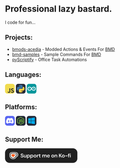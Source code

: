 # Professional lazy bastard.
I code for fun...

## Projects:
- [bmods-acedia](https://github.com/slothyace/bmods-acedia) - Modded Actions & Events For [BMD](https://store.steampowered.com/app/2592170/Bot_Maker_For_Discord/)
- [bmd-samples](https://github.com/slothyace/bmd-samples) - Sample Commands For [BMD](https://store.steampowered.com/app/2592170/Bot_Maker_For_Discord/)
- [pyScriptify](https://github.com/slothyace/pyScriptify) - Office Task Automations

## Languages:
<img src="https://github.com/slothyace/slothyace/blob/main/icons/js.svg" width=32 height=32> <img src="https://github.com/slothyace/slothyace/blob/main/icons/python.svg" width=32 height=32> <img src="https://github.com/slothyace/slothyace/blob/main/icons/arduino.svg" width=32 height=32>

## Platforms:
<img src="https://github.com/slothyace/slothyace/blob/main/icons/discord.svg" width=32 height=32> <img src="https://github.com/slothyace/slothyace/blob/main/icons/nodejs.svg" width=32 height=32> <img src="https://github.com/slothyace/slothyace/blob/main/icons/windows.svg" width=32 height=32>

## Support Me:
<a href="https://ko-fi.com/slothyacedia"><img src="https://github.com/slothyace/slothyace/blob/main/icons/kofi.png" width=240 height=48>
</a>
